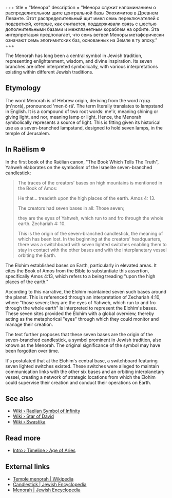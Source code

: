 +++
title = "Менора"
description = "Менора служит напоминанием о распределительном щите центральной базы Элохимитов в Древнем Леванте. Этот распределительный щит имел семь переключателей с подсветкой, которые, как считается, поддерживали связь с шестью дополнительными базами и межпланетным кораблем на орбите. Эта интерпретация предполагает, что семь ветвей Меноры метафорически означают семь элогимитских баз, основанных на Земле в ту эпоху."
+++

The Menorah has long been a central symbol in Jewish tradition, representing enlightenment, wisdom, and divine inspiration. Its seven branches are often interpreted symbolically, with various interpretations existing within different Jewish traditions.

## Etymology

The word Menorah is of Hebrew origin, deriving from the word מְנוֹרָה (m'norá), pronounced 'men·ō·rä'. The term literally translates to lampstand in English. It is a compound of two root words: me'ir, meaning shining or giving light, and nor, meaning lamp or light. Hence, the Menorah symbolically represents a source of light. This is fitting given its historical use as a seven-branched lampstand, designed to hold seven lamps, in the temple of Jerusalem.

## In Raëlism 🔯

In the first book of the Raëlian canon, "The Book Which Tells The Truth", Yahweh elaborates on the symbolism of the Israelite seven-branched candlestick:

> The traces of the creators’ bases on high mountains is mentioned in the Book of Amos:
>
> He that... treadeth upon the high places of the earth. Amos 4: 13.
>
> The creators had seven bases in all: Those seven;
>
> they are the eyes of Yahweh, which run to and fro through the whole earth. Zechariah 4: 10.
>
> This is the origin of the seven-branched candlestick, the meaning of which has been lost. In the beginning at the creators’ headquarters, there was a switchboard with seven lighted switches enabling them to stay in contact with the other bases and with the interplanetary vessel orbiting the Earth.

The Elohim established bases on Earth, particularly in elevated areas. It cites the Book of Amos from the Bible to substantiate this assertion, specifically Amos 4:13, which refers to a being treading "upon the high places of the earth."

According to this narrative, the Elohim maintained seven such bases around the planet. This is referenced through an interpretation of Zechariah 4:10, where "those seven; they are the eyes of Yahweh, which run to and fro through the whole earth" is interpreted to represent the Elohim's bases. These seven sites provided the Elohim with a global overview, thereby acting as the metaphorical "eyes" through which they could monitor and manage their creation.

The text further proposes that these seven bases are the origin of the seven-branched candlestick, a symbol prominent in Jewish tradition, also known as the Menorah. The original significance of the symbol may have been forgotten over time.

It's postulated that at the Elohim's central base, a switchboard featuring seven lighted switches existed. These switches were alleged to maintain communication links with the other six bases and an orbiting interplanetary vessel, creating a network of strategic locations from which the Elohim could supervise their creation and conduct their operations on Earth.

## See also

- [Wiki › Raelian Symbol of Infinity](../../wiki/raelian-symbol-of-infinity/)
- [Wiki › Star of David](../../wiki/star-of-david/)
- [Wiki › Swastika](../../wiki/swastika/)

## Read more

- [Intro › Timeline › Age of Aries](../../timeline/age-of-aries/)

## External links

- [Temple menorah | Wikipedia](https://en.wikipedia.org/wiki/Temple_menorah)
- [Candlestick | Jewish Encyclopedia](https://www.jewishencyclopedia.com/articles/3964-candlestick)
- [Menorah | Jewish Encyclopedia](https://www.jewishencyclopedia.com/articles/10685-menorah)
